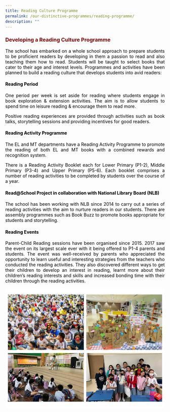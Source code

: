 ```yaml
---
title: Reading Culture Programme
permalink: /our-distinctive-programmes/reading-programme/
description: ""
---
```

<h3 style="text-align: justify;"><strong><span style="color: #800000;">Developing a Reading Culture Programme</span></strong></h3>
<p style="text-align: justify;"><span style="color: #000000;">The school has embarked on a whole school approach to prepare students to be proficient readers by developing in them a passion to read and also teaching them how to read. Students will be taught to select books that cater to their age and interest levels. Programmes and activities have been planned to build a reading culture that develops students into avid readers:</span></p>

<h4 style="text-align: justify;"><span style="color: #000000;"><strong>Reading Period</strong></span></h4>
<p style="text-align: justify;"><span style="color: #000000;">One period per week is set aside for reading where students engage in book exploration &amp; extension activities. The aim is to allow students to spend time on leisure reading &amp; encourage them to read more.</span></p>
<p style="text-align: justify;"><span style="color: #000000;">Positive reading experiences are provided through activities such as book talks, storytelling sessions and providing incentives for good readers.</span></p>
<h4 style="text-align: justify;"><span style="color: #000000;"><strong>Reading Activity Programme</strong></span></h4>
<p style="text-align: justify;"><span style="color: #000000;">The EL and MT departments have a Reading Activity Programme to promote the reading of both EL and MT books with a combined rewards and recognition system.&nbsp;</span></p>
<p style="text-align: justify;"><span style="color: #000000;">There is a Reading Activity Booklet each for Lower Primary (P1-2), Middle Primary (P3-4) and Upper Primary (P5-6). Each booklet comprises a number of reading activities to be completed by students over the course of a year.</span></p>
<h4 style="text-align: justify;"><span style="color: #000000;"><strong>Read@School Project in collaboration with National Library Board (NLB)</strong></span></h4>
<p style="text-align: justify;"><span style="color: #000000;">The school has been working with NLB since 2014 to carry out a series of reading activities with the aim to nurture readers in our students. There are assembly programmes such as Book Buzz to promote books appropriate for students and storytelling.</span></p>
<h4 style="text-align: justify;"><span style="color: #000000;"><strong>Reading Events</strong></span></h4>
<p style="text-align: justify;"><span style="color: #000000;">Parent-Child Reading sessions have been organised since 2015. 2017 saw the event on its largest scale ever with it being offered to P1-4 parents and students. The event was well-received by parents who appreciated the opportunity to learn useful and interesting strategies from the teachers who conducted the reading activities. They also discovered different ways to get their children to develop an interest in reading, learnt more about their children&rsquo;s reading interests and skills and increased bonding time with their children through the reading activities.</span></p>

![](/images/Reading%20Culture%20Programme.jpg)